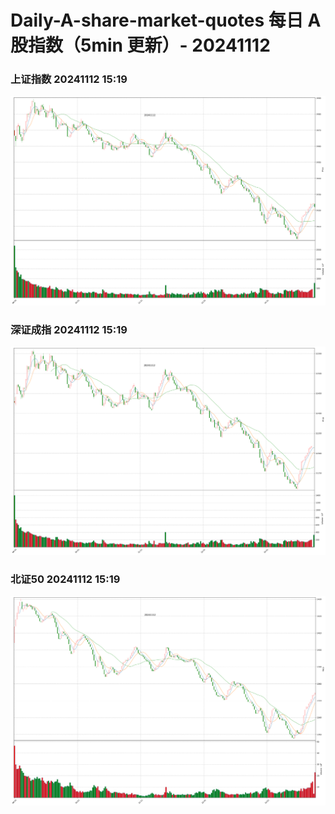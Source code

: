 
# Daily-A-share-market-quotes 每日 A 股指数（5min 更新）- 20241112

### 上证指数 20241112 15:19
![](./fig/2024/11/20241112-sh000001.png)

### 深证成指 20241112 15:19
![](./fig/2024/11/20241112-sz399001.png)

### 北证50 20241112 15:19
![](./fig/2024/11/20241112-bj899050.png)
